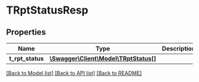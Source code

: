 # TRptStatusResp

## Properties
Name | Type | Description | Notes
------------ | ------------- | ------------- | -------------
**t_rpt_status** | [**\Swagger\Client\Model\TRptStatus[]**](TRptStatus.md) |  | [optional] 

[[Back to Model list]](../README.md#documentation-for-models) [[Back to API list]](../README.md#documentation-for-api-endpoints) [[Back to README]](../README.md)


